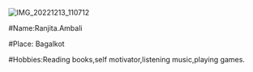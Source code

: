 ![IMG_20221213_110712](https://user-images.githubusercontent.com/120120005/207235578-c9f49387-c88c-49ea-a86f-49cb85527655.JPG)

#Name:Ranjita.Ambali

#Place: Bagalkot

#Hobbies:Reading books,self motivator,listening music,playing games.




